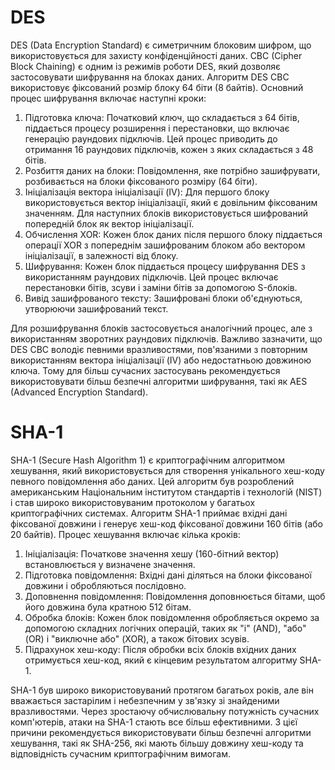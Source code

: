 # DES
DES (Data Encryption Standard) є симетричним блоковим шифром, що використовується для захисту конфіденційності даних. CBC (Cipher Block Chaining) є одним із режимів роботи DES, який дозволяє застосовувати шифрування на блоках даних.
Алгоритм DES CBC використовує фіксований розмір блоку 64 біти (8 байтів). Основний процес шифрування включає наступні кроки:
1. Підготовка ключа: Початковий ключ, що складається з 64 бітів, піддається процесу розширення і перестановки, що включає генерацію раундових підключів. Цей процес приводить до отримання 16 раундових підключів, кожен з яких складається з 48 бітів.
2. Розбиття даних на блоки: Повідомлення, яке потрібно зашифрувати, розбивається на блоки фіксованого розміру (64 біти).
3. Ініціалізація вектора ініціалізації (IV): Для першого блоку використовується вектор ініціалізації, який є довільним фіксованим значенням. Для наступних блоків використовується шифрований попередній блок як вектор ініціалізації.
4. Обчислення XOR: Кожен блок даних після першого блоку піддається операції XOR з попереднім зашифрованим блоком або вектором ініціалізації, в залежності від блоку.
5. Шифрування: Кожен блок піддається процесу шифрування DES з використанням раундових підключів. Цей процес включає перестановки бітів, зсуви і заміни бітів за допомогою S-блоків.
6. Вивід зашифрованого тексту: Зашифровані блоки об'єднуються, утворюючи зашифрований текст.

Для розшифрування блоків застосовується аналогічний процес, але з використанням зворотних раундових підключів.
Важливо зазначити, що DES CBC володіє певними вразливостями, пов'язаними з повторним використанням вектора ініціалізації (IV) або недостатньою довжиною ключа. Тому для більш сучасних застосувань рекомендується використовувати більш безпечні алгоритми шифрування, такі як AES (Advanced Encryption Standard).

# SHA-1
SHA-1 (Secure Hash Algorithm 1) є криптографічним алгоритмом хешування, який використовується для створення унікального хеш-коду певного повідомлення або даних. Цей алгоритм був розроблений американським Національним інститутом стандартів і технологій (NIST) і став широко використовуваним протоколом у багатьох криптографічних системах.
Алгоритм SHA-1 приймає вхідні дані фіксованої довжини і генерує хеш-код фіксованої довжини 160 бітів (або 20 байтів). Процес хешування включає кілька кроків:
1. Ініціалізація: Початкове значення хешу (160-бітний вектор) встановлюється у визначене значення.
2. Підготовка повідомлення: Вхідні дані діляться на блоки фіксованої довжини і обробляються послідовно.
3. Доповнення повідомлення: Повідомлення доповнюється бітами, щоб його довжина була кратною 512 бітам.
4. Обробка блоків: Кожен блок повідомлення обробляється окремо за допомогою складних логічних операцій, таких як "і" (AND), "або" (OR) і "виключне або" (XOR), а також бітових зсувів.
5. Підрахунок хеш-коду: Після обробки всіх блоків вхідних даних отримується хеш-код, який є кінцевим результатом алгоритму SHA-1.

SHA-1 був широко використовуваний протягом багатьох років, але він вважається застарілим і небезпечним у зв'язку зі знайденими вразливостями. Через зростаючу обчислювальну потужність сучасних комп'ютерів, атаки
на SHA-1 стають все більш ефективними. З цієї причини рекомендується використовувати більш безпечні алгоритми хешування, такі як SHA-256, які мають більшу довжину хеш-коду та відповідність сучасним криптографічним вимогам.